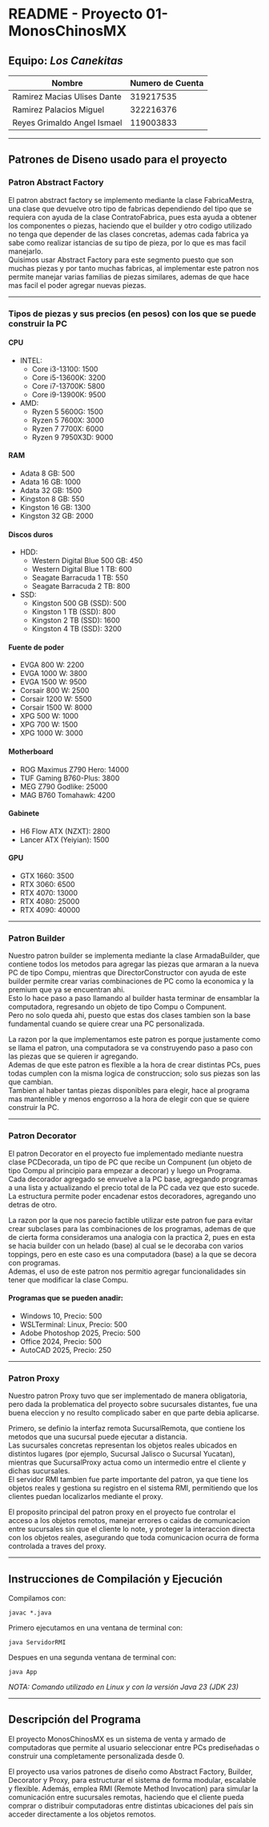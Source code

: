 # README - Proyecto 01- MonosChinosMX

## Equipo: *Los Canekitas*

| Nombre                          | Numero de Cuenta |
|---------------------------------|------------------|
| Ramirez Macias Ulises Dante     | 319217535        |
| Ramirez Palacios Miguel         | 322216376        |
| Reyes Grimaldo Angel Ismael     | 119003833        |

---

## Patrones de Diseno usado para el proyecto

### Patron **Abstract Factory**

El patron abstract factory se implemento mediante la clase FabricaMestra, una clase que devuelve otro tipo de fabricas dependiendo del tipo que se requiera con ayuda de la clase ContratoFabrica, pues esta ayuda a obtener los componentes o piezas, haciendo que el builder y otro codigo utilizado no tenga que depender de las clases concretas, ademas cada fabrica ya sabe como realizar istancias de su tipo de pieza, por lo que es mas facil manejarlo.  
Quisimos usar Abstract Factory para este segmento puesto que son muchas piezas y por tanto muchas fabricas, al implementar este patron nos permite manejar varias familias de piezas similares, ademas de que hace mas facil el poder agregar nuevas piezas.

---

### Tipos de piezas y sus precios (en pesos) con los que se puede construir la PC

#### **CPU**
- INTEL:  
  - Core i3-13100: 1500  
  - Core i5-13600K: 3200  
  - Core i7-13700K: 5800  
  - Core i9-13900K: 9500  
- AMD:  
  - Ryzen 5 5600G: 1500  
  - Ryzen 5 7600X: 3000  
  - Ryzen 7 7700X: 6000  
  - Ryzen 9 7950X3D: 9000  

#### **RAM**
- Adata 8 GB: 500  
- Adata 16 GB: 1000  
- Adata 32 GB: 1500  
- Kingston 8 GB: 550  
- Kingston 16 GB: 1300  
- Kingston 32 GB: 2000  

#### **Discos duros**
- HDD:  
  - Western Digital Blue 500 GB: 450  
  - Western Digital Blue 1 TB: 600  
  - Seagate Barracuda 1 TB: 550  
  - Seagate Barracuda 2 TB: 800  
- SSD:  
  - Kingston 500 GB (SSD): 500  
  - Kingston 1 TB (SSD): 800  
  - Kingston 2 TB (SSD): 1600  
  - Kingston 4 TB (SSD): 3200  

#### **Fuente de poder**
- EVGA 800 W: 2200  
- EVGA 1000 W: 3800  
- EVGA 1500 W: 9500  
- Corsair 800 W: 2500  
- Corsair 1200 W: 5500  
- Corsair 1500 W: 8000  
- XPG 500 W: 1000  
- XPG 700 W: 1500  
- XPG 1000 W: 3000  

#### **Motherboard**
- ROG Maximus Z790 Hero: 14000  
- TUF Gaming B760-Plus: 3800  
- MEG Z790 Godlike: 25000  
- MAG B760 Tomahawk: 4200  

#### **Gabinete**
- H6 Flow ATX (NZXT): 2800  
- Lancer ATX (Yeiyian): 1500  

#### **GPU**
- GTX 1660: 3500  
- RTX 3060: 6500  
- RTX 4070: 13000  
- RTX 4080: 25000  
- RTX 4090: 40000  

---

### Patron **Builder**

Nuestro patron builder se implementa mediante la clase ArmadaBuilder, que contiene todos los metodos para agregar las piezas que armaran a la nueva PC de tipo Compu, mientras que DirectorConstructor con ayuda de este builder permite crear varias combinaciones de PC como la economica y la premium que ya se encuentran ahi.  
Esto lo hace paso a paso llamando al builder hasta terminar de ensamblar la computadora, regresando un objeto de tipo Compu o Compunent.  
Pero no solo queda ahi, puesto que estas dos clases tambien son la base fundamental cuando se quiere crear una PC personalizada.  

La razon por la que implementamos este patron es porque justamente como se llama el patron, una computadora se va construyendo paso a paso con las piezas que se quieren ir agregando.  
Ademas de que este patron es flexible a la hora de crear distintas PCs, pues todas cumplen con la misma logica de construccion; solo sus piezas son las que cambian.  
Tambien al haber tantas piezas disponibles para elegir, hace al programa mas mantenible y menos engorroso a la hora de elegir con que se quiere construir la PC.

---

### Patron **Decorator**

El patron Decorator en el proyecto fue implementado mediante nuestra clase PCDecorada, un tipo de PC que recibe un Compunent (un objeto de tipo Compu al principio para empezar a decorar) y luego un Programa.  
Cada decorador agregado se envuelve a la PC base, agregando programas a una lista y actualizando el precio total de la PC cada vez que esto sucede.  
La estructura permite poder encadenar estos decoradores, agregando uno detras de otro.  

La razon por la que nos parecio factible utilizar este patron fue para evitar crear subclases para las combinaciones de los programas, ademas de que de cierta forma consideramos una analogia con la practica 2, pues en esta se hacia builder con un helado (base) al cual se le decoraba con varios toppings, pero en este caso es una computadora (base) a la que se decora con programas.  
Ademas, el uso de este patron nos permitio agregar funcionalidades sin tener que modificar la clase Compu.  

#### Programas que se pueden anadir:
- Windows 10, Precio: 500  
- WSLTerminal: Linux, Precio: 500  
- Adobe Photoshop 2025, Precio: 500  
- Office 2024, Precio: 500  
- AutoCAD 2025, Precio: 250  

---

### Patron **Proxy**

Nuestro patron Proxy tuvo que ser implementado de manera obligatoria, pero dada la problematica del proyecto sobre sucursales distantes, fue una buena eleccion y no resulto complicado saber en que parte debia aplicarse.  

Primero, se definio la interfaz remota SucursalRemota, que contiene los metodos que una sucursal puede ejecutar a distancia.  
Las sucursales concretas representan los objetos reales ubicados en distintos lugares (por ejemplo, Sucursal Jalisco o Sucursal Yucatan), mientras que SucursalProxy actua como un intermedio entre el cliente y dichas sucursales.  
El servidor RMI tambien fue parte importante del patron, ya que tiene los objetos reales y gestiona su registro en el sistema RMI, permitiendo que los clientes puedan localizarlos mediante el proxy.  

El proposito principal del patron proxy en el proyecto fue controlar el acceso a los objetos remotos, manejar errores o caidas de comunicacion entre sucursales sin que el cliente lo note, y proteger la interaccion directa con los objetos reales, asegurando que toda comunicacion ocurra de forma controlada a traves del proxy.

---
## Instrucciones de Compilación y Ejecución

  Compilamos con:
  ```
  javac *.java
  ```
  Primero ejecutamos en una ventana de terminal con:
  ```
  java ServidorRMI
  ```
  Despues en una segunda ventana de terminal con:
  ```
  java App
  ```

*NOTA: Comando utilizado en Linux y con la versión Java 23 (JDK 23)*

---

## Descripción del Programa

El proyecto MonosChinosMX es un sistema de venta y armado de computadoras que permite al usuario seleccionar entre PCs prediseñadas o construir una completamente personalizada desde 0.


El proyecto usa varios patrones de diseño como Abstract Factory, Builder, Decorator y Proxy, para estructurar el sistema de forma modular, escalable y flexible.
Además, emplea RMI (Remote Method Invocation) para simular la comunicación entre sucursales remotas, haciendo que el cliente pueda comprar o distribuir computadoras entre distintas ubicaciones del país sin acceder directamente a los objetos remotos.
